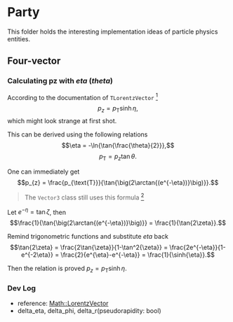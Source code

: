 # Party

This folder holds the interesting implementation ideas
of particle physics entities.

## Four-vector

### Calculating pz with $eta$ ($theta$)

According to the documentation of `TLorentzVector` [$^1$](https://root.cern.ch/doc/master/TLorentzVector_8h_source.html#l00351)
$$p_{z} = p_{\text{T}}\sinh{\eta},$$
which might look strange at first shot.

This can be derived using the following relations
$$\eta = -\ln{\tan{\frac{\theta}{2}}},$$
$$p_{\text{T}} = p_{z}\tan{\theta}.$$

One can immediately get
$$p_{z} = \frac{p_{\text{T}}}{\tan{\big(2\arctan{(e^{-\eta})}\big)}}.$$
> The `Vector3` class still uses this formula [$^2$](https://root.cern.ch/doc/master/TVector3_8cxx_source.html#l00338)

Let $e^{-\eta} = \tan{\zeta}$, then
$$\frac{1}{\tan{\big(2\arctan{(e^{-\eta})}\big)}} = \frac{1}{\tan{2\zeta}}.$$

Remind trigonometric functions and substitute $eta$ back
$$\tan{2\zeta} = \frac{2\tan{\zeta}}{1-\tan^2{\zeta}} = \frac{2e^{-\eta}}{1-e^{-2\eta}} = \frac{2}{e^{\eta}-e^{-\eta}} = \frac{1}{\sinh{\eta}}.$$

Then the relation is proved $p_{z} = p_{\text{T}}\sinh{\eta}$.

### Dev Log

- reference: [Math::LorentzVector](https://root.cern.ch/doc/master/classROOT_1_1Math_1_1LorentzVector.html)
- delta_eta, delta_phi, delta_r(pseudorapidity: bool)

